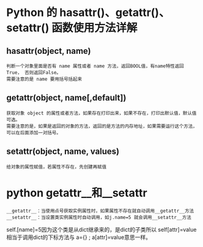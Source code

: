 # Python 的 hasattr()、getattr()、setattr() 函数使用方法详解

## hasattr(object, name)

    判断一个对象里面是否有 name 属性或者 name 方法，返回BOOL值，有name特性返回True， 否则返回False。
    需要注意的是 name 要用括号括起来


## getattr(object, name[,default])

    获取对象 object 的属性或者方法，如果存在打印出来，如果不存在，打印出默认值，默认值可选。
    需要注意的是，如果是返回的对象的方法，返回的是方法的内存地址，如果需要运行这个方法，可以在后面添加一对括号。

## setattr(object, name, values)

    给对象的属性赋值，若属性不存在，先创建再赋值


# python __getattr__和__setattr__

    __getattr__：当使用点号获取实例属性时，如果属性不存在就自动调用__getattr__方法
    __setattr__：当设置类实例属性时自动调用，如j.name=5 就会调用__setattr__方法

self.[name]=5因为这个类是从dict继承来的，是dict的子类所以 self[attr]=value 相当于调用dict的下标方法与 a={} ; a[attr]=value意思一样。